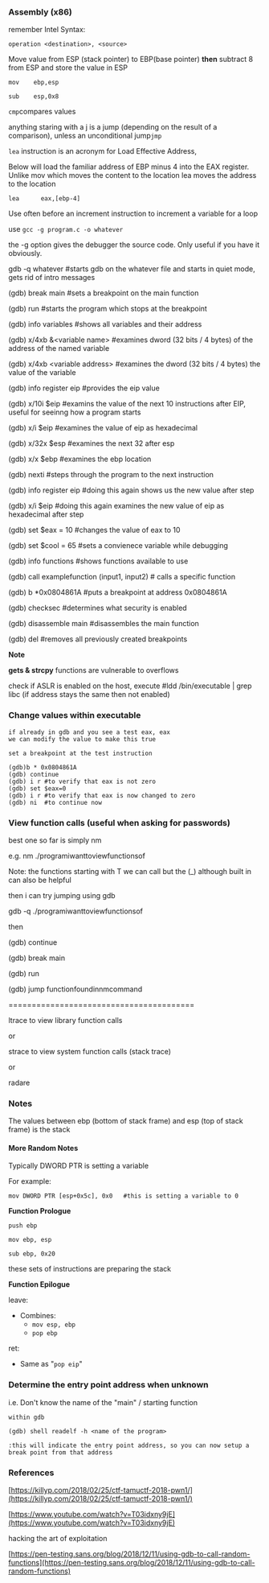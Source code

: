### Assembly \(x86\)

remember Intel Syntax:

`operation <destination>, <source>`

Move value from ESP \(stack pointer\) to EBP\(base pointer\) **then** subtract 8 from ESP and store the value in ESP

`mov    ebp,esp`

`sub    esp,0x8`

`cmp`compares values

anything staring with a j is a jump \(depending on the result of a comparison\), unless an unconditional jump`jmp`

`lea` instruction is an acronym for Load Effective Address,

Below will load the familiar address of EBP minus 4 into the EAX register. Unlike mov which moves the content to the location lea moves the address to the location

`lea      eax,[ebp-4]`

Use often before an increment instruction to increment a variable for a loop

use `gcc -g program.c -o whatever`

the -g option gives the debugger the source code. Only useful if you have it obviously.

gdb -q whatever        \#starts gdb on the whatever file and starts in quiet mode, gets rid of intro messages

\(gdb\) break main   \#sets a breakpoint on the main function

\(gdb\) run                \#starts the program which stops at the breakpoint

\(gdb\) info variables  \#shows all variables and their address

\(gdb\) x/4xb &&lt;variable name&gt;    \#examines dword \(32 bits / 4 bytes\) of the address of the named variable

\(gdb\) x/4xb &lt;variable address&gt;   \#examines the dword \(32 bits / 4 bytes\) the value of the variable

\(gdb\) info register eip    \#provides the eip value

\(gdb\) x/10i $eip      \#examins the value of the next 10 instructions after EIP, useful for seeinng how a program starts

\(gdb\) x/i $eip      \#examines the value of eip as hexadecimal

\(gdb\) x/32x $esp \#examines the next 32 after esp

\(gdb\) x/x $ebp   \#examines the ebp location

\(gdb\) nexti        \#steps through the program to the next instruction

\(gdb\) info register eip    \#doing this again shows us the new value after step

\(gdb\) x/i $eip      \#doing this again examines the new value of eip as hexadecimal after step

\(gdb\) set $eax = 10   \#changes the value of eax to 10

\(gdb\) set $cool = 65   \#sets a convienece variable while debugging

\(gdb\) info functions  \#shows functions available to use

\(gdb\) call examplefunction \(input1, input2\)  \# calls a specific function

\(gdb\) b \*0x0804861A   \#puts a breakpoint at address 0x0804861A

\(gdb\) checksec   \#determines what security is enabled

\(gdb\) disassemble main   \#disassembles the main function

\(gdb\) del    \#removes all previously created breakpoints

**Note**

**gets & strcpy** functions are vulnerable to overflows

check if ASLR is enabled on the host, execute \#ldd /bin/executable \| grep libc   \(if address stays the same then not enabled\)

### Change values within executable

```
if already in gdb and you see a test eax, eax 
we can modify the value to make this true

set a breakpoint at the test instruction

(gdb)b * 0x0804861A
(gdb) continue
(gdb) i r #to verify that eax is not zero
(gdb) set $eax=0
(gdb) i r #to verify that eax is now changed to zero
(gdb) ni  #to continue now
```

### View function calls \(useful when asking for passwords\)

best one so far is simply nm

e.g. nm ./programiwanttoviewfunctionsof

Note: the functions starting with T we can call but the \(\_\) although built in can also be helpful

then i can try jumping using gdb

gdb -q ./programiwanttoviewfunctionsof

then

\(gdb\) continue

\(gdb\) break main

\(gdb\) run

\(gdb\) jump functionfoundinnmcommand

========================================

ltrace to view library function calls

or

strace to view system function calls \(stack trace\)

or

radare

### Notes

The values between ebp \(bottom of stack frame\) and esp \(top of stack frame\) is the stack

#### **More Random Notes**

Typically DWORD PTR is setting a variable

For example:

```
mov DWORD PTR [esp+0x5c], 0x0   #this is setting a variable to 0
```

**Function Prologue**

`push ebp`

`mov ebp, esp`

`sub ebp, 0x20`

these sets of instructions are preparing the stack

**Function Epilogue**

leave:

* Combines:
  * `mov esp, ebp`
  * `pop ebp`

ret:

* Same as "`pop eip`"

### Determine the entry point address when unknown

i.e. Don't know the name of the "main" / starting function

```
within gdb

(gdb) shell readelf -h <name of the program>

:this will indicate the entry point address, so you can now setup a break point from that address
```

### References

[https://killyp.com/2018/02/25/ctf-tamuctf-2018-pwn1/](https://killyp.com/2018/02/25/ctf-tamuctf-2018-pwn1/)

[https://www.youtube.com/watch?v=T03idxny9jE](https://www.youtube.com/watch?v=T03idxny9jE)

hacking the art of exploitation

[https://pen-testing.sans.org/blog/2018/12/11/using-gdb-to-call-random-functions](https://pen-testing.sans.org/blog/2018/12/11/using-gdb-to-call-random-functions)

